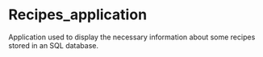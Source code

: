 # Recipes_application
Application used to display the necessary information about some recipes stored in an SQL database.
